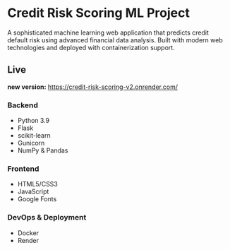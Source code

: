 # Credit Risk Scoring ML Project

A sophisticated machine learning web application that predicts credit default risk using advanced financial data analysis. Built with modern web technologies and deployed with containerization support.

## Live 

**new version:** https://credit-risk-scoring-v2.onrender.com/

### Backend
- Python 3.9 
- Flask 
- scikit-learn
- Gunicorn
- NumPy & Pandas 

### Frontend
- HTML5/CSS3 
- JavaScript 
- Google Fonts

### DevOps & Deployment
- Docker 
- Render